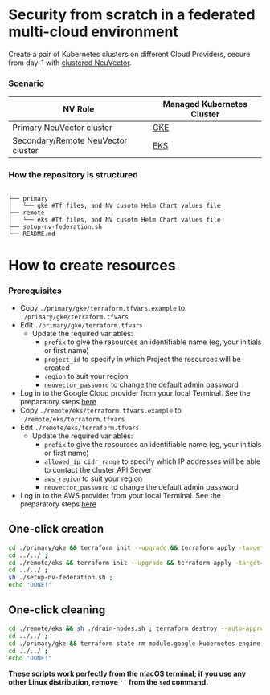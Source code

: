 # Security from scratch in a federated multi-cloud environment

Create a pair of Kubernetes clusters on different Cloud Providers, secure from day-1 with [clustered NeuVector](https://open-docs.neuvector.com/navigation/multicluster).

### Scenario

| NV Role | Managed Kubernetes Cluster |
| ------- | -------------------------- |
| Primary NeuVector cluster | [GKE](https://github.com/glovecchi0/neuvector-tf/tree/main/tf-modules/google-cloud/gke) |
| Secondary/Remote NeuVector cluster | [EKS](https://github.com/glovecchi0/neuvector-tf/tree/main/tf-modules/aws/eks) |

### How the repository is structured

```
.
├── primary
│   └── gke #Tf files, and NV cusotm Helm Chart values file
├── remote
│   └── eks #Tf files, and NV cusotm Helm Chart values file
├── setup-nv-federation.sh
└── README.md

```

# How to create resources

### Prerequisites

- Copy `./primary/gke/terraform.tfvars.example` to `./primary/gke/terraform.tfvars`
- Edit `./primary/gke/terraform.tfvars`
  - Update the required variables:
    -  `prefix` to give the resources an identifiable name (eg, your initials or first name)
    -  `project_id` to specify in which Project the resources will be created
    -  `region` to suit your region
    -  `neuvector_password` to change the default admin password
- Log in to the Google Cloud provider from your local Terminal. See the preparatory steps [here](https://github.com/glovecchi0/neuvector-tf/tree/main/tf-modules/google-cloud/README.md)
- Copy `./remote/eks/terraform.tfvars.example` to `./remote/eks/terraform.tfvars`
- Edit `./remote/eks/terraform.tfvars`
  - Update the required variables:
    -  `prefix` to give the resources an identifiable name (eg, your initials or first name)
    -  `allowed_ip_cidr_range` to specify which IP addresses will be able to contact the cluster API Server
    -  `aws_region` to suit your region
    -  `neuvector_password` to change the default admin password
- Log in to the AWS provider from your local Terminal. See the preparatory steps [here](https://github.com/glovecchi0/neuvector-tf/tree/main/tf-modules/aws/README.md)

## One-click creation

```bash
cd ./primary/gke && terraform init --upgrade && terraform apply -target=module.google-kubernetes-engine --auto-approve && terraform apply --auto-approve ;
cd ../../ ;
cd ./remote/eks && terraform init --upgrade && terraform apply -target=module.aws-elastic-kubernetes-service --auto-approve && terraform apply --auto-approve ;
cd ../../ ;
sh ./setup-nv-federation.sh ; 
echo "DONE!"
```

## One-click cleaning

```bash
cd ./remote/eks && sh ./drain-nodes.sh ; terraform destroy --auto-approve ;
cd ../../ ;
cd ./primary/gke && terraform state rm module.google-kubernetes-engine.local_file.kube-config-export ; terraform destroy -target=module.google-kubernetes-engine --auto-approve ; terraform destroy --auto-approve ;
cd ../../ ;
echo "DONE!"
```

**These scripts work perfectly from the macOS terminal; if you use any other Linux distribution, remove `''` from the `sed` command.**
